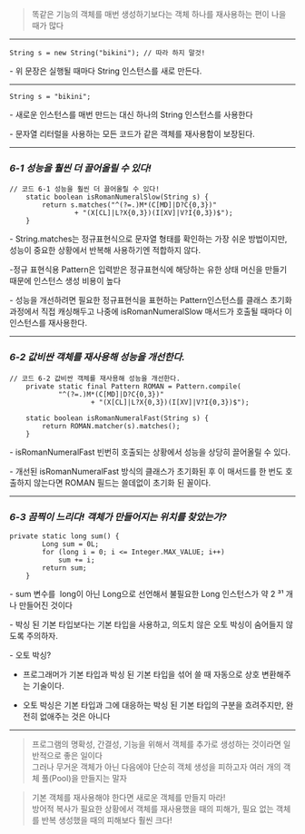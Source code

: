 > 똑같은 기능의 객체를 매번 생성하기보다는 객체 하나를 재사용하는 편이 나을 때가 많다

---

```
String s = new String("bikini"); // 따라 하지 말것!
```

\- 위 문장은 실행될 때마다 String 인스턴스를 새로 만든다.

---

```
String s = "bikini";
```

\- 새로운 인스턴스를 매번 만드는 대신 하나의 String 인스턴스를 사용한다

\- 문자열 리터럴을 사용하는 모든 코드가 같은 객체를 재사용함이 보장된다.

---

### _6-1 성능을 훨씬 더 끌어올릴 수 있다!_

```
// 코드 6-1 성능을 훨씬 더 끌어올릴 수 있다!
    static boolean isRomanNumeralSlow(String s) {
        return s.matches("^(?=.)M*(C[MD]|D?C{0,3})"
                + "(X[CL]|L?X{0,3})(I[XV]|V?I{0,3})$");
    }
```

\- String.matches는 정규표현식으로 문자열 형태를 확인하는 가장 쉬운 방법이지만, 성능이 중요한 상황에서 반복해 사용하기엔 적합하지 않다.

\-정규 표현식용 Pattern은 입력받은 정규표현식에 해당하는 유한 상태 머신을 만들기 때문에 인스턴스 생성 비용이 높다

\- 성능을 개선하려면 필요한 정규표현식을 표현하는 Pattern인스턴스를 클래스 초기화 과정에서 직접 캐싱해두고 나중에 isRomanNumeralSlow 매서드가 호출될 때마다 이 인스턴스를 재사용한다.

---

### _6-2 값비싼 객체를 재사용해 성능을 개선한다._

```
// 코드 6-2 값비싼 객체를 재사용해 성능을 개선한다.
    private static final Pattern ROMAN = Pattern.compile(
            "^(?=.)M*(C[MD]|D?C{0,3})"
                    + "(X[CL]|L?X{0,3})(I[XV]|V?I{0,3})$");

    static boolean isRomanNumeralFast(String s) {
        return ROMAN.matcher(s).matches();
    }
```

\- isRomanNumeralFast 빈번히 호출되는 상황에서 성능을 상당히 끌어올릴 수 있다.

\- 개선된 isRomanNumeralFast 방식의 클래스가 초기화된 후 이 매서드를 한 번도 호출하지 않는다면 ROMAN 필드는 쓸데없이 초기화 된 꼴이다.

---

### _6-3 끔찍이 느리다! 객체가 만들어지는 위치를 찾았는가?_

```
private static long sum() {
        Long sum = 0L;
        for (long i = 0; i <= Integer.MAX_VALUE; i++)
            sum += i;
        return sum;
    }
```

\- sum 변수를  long이 아닌 Long으로 선언해서 불필요한 Long 인스턴스가 약 2 ³¹ 개나 만들어진 것이다

\- 박싱 된 기본 타입보다는 기본 타입을 사용하고, 의도치 않은 오토 박싱이 숨어들지 않도록 주의하자.

\- 오토 박싱?

- 프로그래머가 기본 타입과 박싱 된 기본 타입을 섞어 쓸 때 자동으로 상호 변환해주는 기술이다.

- 오토 박싱은 기본 타입과 그에 대응하는 박싱 된 기본 타입의 구분을 흐려주지만, 완전히 없애주는 것은 아니다

---

> 프로그램의 명확성, 간결성, 기능을 위해서 객체를 추가로 생성하는 것이라면 일반적으로 좋은 일이다  
> 그러나 무거운 객체가 아닌 다음에야 단순히 객체 생성을 피하고자 여러 개의 객체 풀(Pool)을 만들지는 말자

> 기본 객체를 재사용해야 한다면 새로운 객체를 만들지 마라!  
> 방어적 복사가 필요한 상황에서 객체를 재사용했을 때의 피해가, 필요 없는 객체를 반복 생성했을 때의 피해보다 훨씬 크다!